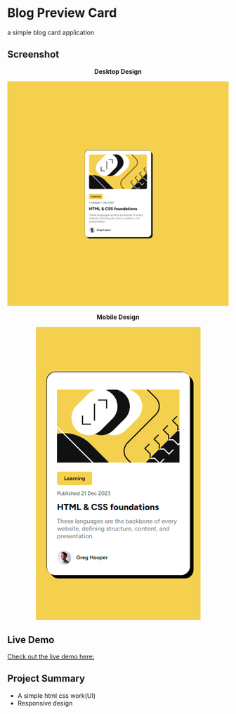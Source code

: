 # Blog Preview Card

a simple blog card application

## Screenshot

<p align="center"><b>Desktop Design</b></p>

<p align="center">
  <img src="screenshot1.png" alt="Desktop Screenshot">
</p>

<p align="center"><b>Mobile Design</b></p>

<p align="center">
  <img src="screenshot2.png" alt="Mobile Screenshot">
</p>

## Live Demo

[Check out the live demo here:](https://blog-preview-card-focuscode.vercel.app)

## Project Summary

- A simple html css work(UI)
- Responsive design
